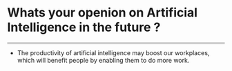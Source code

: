 # Whats your openion on Artificial Intelligence in the future ?
---------------------------------------------------------------

- The productivity of artificial intelligence may boost our workplaces, which will benefit people by enabling them to do more work.

